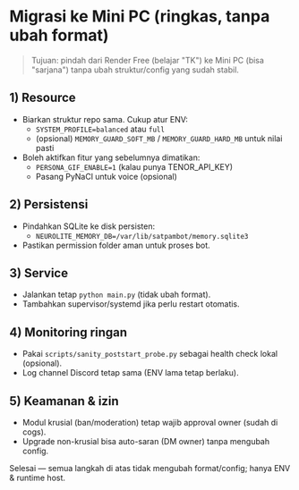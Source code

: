 # Migrasi ke Mini PC (ringkas, tanpa ubah format)

> Tujuan: pindah dari Render Free (belajar "TK") ke Mini PC (bisa "sarjana") tanpa ubah struktur/config yang sudah stabil.

## 1) Resource
- Biarkan struktur repo sama. Cukup atur ENV:
  - `SYSTEM_PROFILE=balanced` atau `full`
  - (opsional) `MEMORY_GUARD_SOFT_MB` / `MEMORY_GUARD_HARD_MB` untuk nilai pasti
- Boleh aktifkan fitur yang sebelumnya dimatikan:
  - `PERSONA_GIF_ENABLE=1` (kalau punya TENOR_API_KEY)
  - Pasang PyNaCl untuk voice (opsional)

## 2) Persistensi
- Pindahkan SQLite ke disk persisten:
  - `NEUROLITE_MEMORY_DB=/var/lib/satpambot/memory.sqlite3`
- Pastikan permission folder aman untuk proses bot.

## 3) Service
- Jalankan tetap `python main.py` (tidak ubah format).
- Tambahkan supervisor/systemd jika perlu restart otomatis.

## 4) Monitoring ringan
- Pakai `scripts/sanity_poststart_probe.py` sebagai health check lokal (opsional).
- Log channel Discord tetap sama (ENV lama tetap berlaku).

## 5) Keamanan & izin
- Modul krusial (ban/moderation) tetap wajib approval owner (sudah di cogs).
- Upgrade non-krusial bisa auto-saran (DM owner) tanpa mengubah config.

Selesai — semua langkah di atas tidak mengubah format/config; hanya ENV & runtime host.

